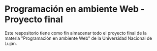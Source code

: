 # Programación en ambiente Web - Proyecto final

Este respositorio tiene como fin almacenar todo el proyecto final de la materia "Programación en ambiente Web" de la Universidad Nacional de Luján.

